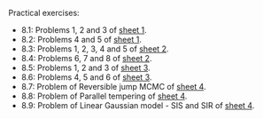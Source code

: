Practical exercises:

- 8.1: Problems 1, 2 and 3 of [sheet 1](https://www.stats.ox.ac.uk/~rebeschi/teaching/AdvSim/18/exercises/sheet1.pdf).
- 8.2: Problems 4 and 5 of [sheet 1](https://www.stats.ox.ac.uk/~rebeschi/teaching/AdvSim/18/exercises/sheet1.pdf).
- 8.3: Problems 1, 2, 3, 4 and 5 of [sheet 2](https://www.stats.ox.ac.uk/~rebeschi/teaching/AdvSim/18/exercises/sheet2.pdf).
- 8.4: Problems 6, 7 and 8 of [sheet 2](https://www.stats.ox.ac.uk/~rebeschi/teaching/AdvSim/18/exercises/sheet2.pdf).
- 8.5: Problems 1, 2 and 3 of [sheet 3](https://www.stats.ox.ac.uk/~rebeschi/teaching/AdvSim/18/exercises/sheet3.pdf).
- 8.6: Problems 4, 5 and 6 of [sheet 3](https://www.stats.ox.ac.uk/~rebeschi/teaching/AdvSim/18/exercises/sheet3.pdf).
- 8.7: Problem of Reversible jump MCMC of [sheet 4](https://www.stats.ox.ac.uk/~rebeschi/teaching/AdvSim/18/exercises/sheet4.pdf).
- 8.8: Problem of Parallel tempering of [sheet 4](https://www.stats.ox.ac.uk/~rebeschi/teaching/AdvSim/18/exercises/sheet4.pdf).
- 8.9: Problem of Linear Gaussian model - SIS and SIR of [sheet 4](https://www.stats.ox.ac.uk/~rebeschi/teaching/AdvSim/18/exercises/sheet4.pdf).

